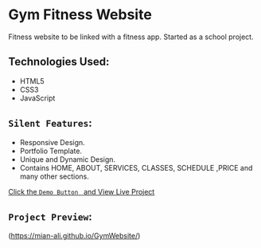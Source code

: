 # Gym Fitness Website

Fitness website to be linked with a fitness app. Started as a school project.

## Technologies Used:

* HTML5
* CSS3
* JavaScript

## `Silent Features`:

* Responsive Design.
* Portfolio Template.
* Unique and Dynamic Design.
* Contains HOME, ABOUT, SERVICES, CLASSES, SCHEDULE ,PRICE and many other sections.


[Click the `Demo Button ` and View Live Project](https://mian-ali.github.io/GymWebsite/)


## `Project Preview`:

(https://mian-ali.github.io/GymWebsite/)
